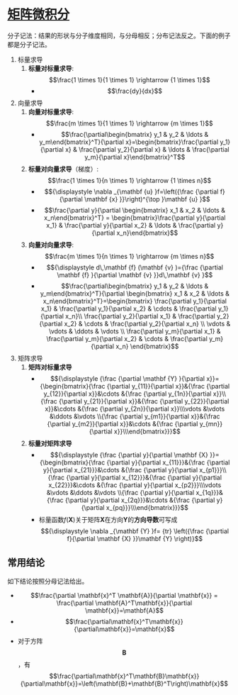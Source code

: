 # [矩阵微积分](https://zh.m.wikipedia.org/zh-hans/%E7%9F%A9%E9%98%B5%E5%BE%AE%E7%A7%AF%E5%88%86)

分子记法：结果的形状与分子维度相同，与分母相反；分布记法反之。下面的例子都是分子记法。

1. 标量求导
   1. **标量对标量求导**: $$\frac{1 \times 1}{1 \times 1} \rightarrow {1 \times 1}$$
      - $$\frac{dy}{dx}$$
2. 向量求导
   1. **向量对标量求导**: $$\frac{m \times 1}{1 \times 1} \rightarrow {m \times 1}$$
       - $$\frac{\partial\begin{bmatrix} y_1 & y_2 & \ldots & y_m\end{bmatrix}^T}{\partial x}=\begin{bmatrix}\frac{\partial y_1}{\partial x} & \frac{\partial y_2}{\partial x} & \ldots & \frac{\partial y_m}{\partial x}\end{bmatrix}^T$$
   1. **标量对向量求导**（梯度）: $$\frac{1 \times 1}{n \times 1} \rightarrow {1 \times n}$$
       - $${\displaystyle \nabla _{\mathbf {u} }f=\left({\frac {\partial f}{\partial \mathbf {x} }}\right)^{\top }\mathbf {u} }$$
       - $$\frac{\partial y}{\partial \begin{bmatrix} x_1 & x_2 & \ldots & x_n\end{bmatrix}^T} = \begin{bmatrix}\frac{\partial y}{\partial x_1} & \frac{\partial y}{\partial x_2} & \ldots & \frac{\partial y}{\partial x_n}\end{bmatrix}$$
   1. **向量对向量求导**: $$\frac{m \times 1}{n \times 1} \rightarrow {m \times n}$$
       - $${\displaystyle d\,\mathbf {f} (\mathbf {v} )={\frac {\partial \mathbf {f} }{\partial \mathbf {v} }}d\,\mathbf {v} }$$
       - $$\frac{\partial\begin{bmatrix} y_1 & y_2 & \ldots & y_m\end{bmatrix}^T}{\partial \begin{bmatrix} x_1 & x_2 & \ldots & x_n\end{bmatrix}^T}=\begin{bmatrix} \frac{\partial y_1}{\partial x_1} & \frac{\partial y_1}{\partial x_2} & \cdots & \frac{\partial y_1}{\partial x_n}\\ \frac{\partial y_2}{\partial x_1} & \frac{\partial y_2}{\partial x_2} & \cdots & \frac{\partial y_2}{\partial x_n} \\ \vdots & \vdots & \ddots & \vdots \\ \frac{\partial y_m}{\partial x_1} & \frac{\partial y_m}{\partial x_2} & \cdots & \frac{\partial y_m}{\partial x_n} \end{bmatrix}$$
3. 矩阵求导
   1. **矩阵对标量求导**
       - $${\displaystyle {\frac {\partial \mathbf {Y} }{\partial x}}={\begin{bmatrix}{\frac {\partial y_{11}}{\partial x}}&{\frac {\partial y_{12}}{\partial x}}&\cdots &{\frac {\partial y_{1n}}{\partial x}}\\{\frac {\partial y_{21}}{\partial x}}&{\frac {\partial y_{22}}{\partial x}}&\cdots &{\frac {\partial y_{2n}}{\partial x}}\\\vdots &\vdots &\ddots &\vdots \\{\frac {\partial y_{m1}}{\partial x}}&{\frac {\partial y_{m2}}{\partial x}}&\cdots &{\frac {\partial y_{mn}}{\partial x}}\\\end{bmatrix}}}$$
   1. **标量对矩阵求导**
       - $${\displaystyle {\frac {\partial y}{\partial \mathbf {X} }}={\begin{bmatrix}{\frac {\partial y}{\partial x_{11}}}&{\frac {\partial y}{\partial x_{21}}}&\cdots &{\frac {\partial y}{\partial x_{p1}}}\\{\frac {\partial y}{\partial x_{12}}}&{\frac {\partial y}{\partial x_{22}}}&\cdots &{\frac {\partial y}{\partial x_{p2}}}\\\vdots &\vdots &\ddots &\vdots \\{\frac {\partial y}{\partial x_{1q}}}&{\frac {\partial y}{\partial x_{2q}}}&\cdots &{\frac {\partial y}{\partial x_{pq}}}\\\end{bmatrix}}}$$
       - 标量函数*f*(**X**)关于矩阵**X**在方向**Y**的**方向导数**可写成
       $${\displaystyle \nabla _{\mathbf {Y} }f= {tr} \left({\frac {\partial f}{\partial \mathbf {X} }}\mathbf {Y} \right)}$$


## 常用结论

如下结论按照分母记法给出。

- $$\frac{\partial \mathbf{x}^T \mathbf{A}}{\partial \mathbf{x}} = \frac{\partial \mathbf{A}^T\mathbf{x}}{\partial \mathbf{x}}=\mathbf{A}$$
- $$\frac{\partial\mathbf{x}^T\mathbf{x}}{\partial\mathbf{x}}=\mathbf{x}$$
- 对于方阵$$\mathbf{B}$$，有$$\frac{\partial\mathbf{x}^T\mathbf{B}\mathbf{x}}{\partial\mathbf{x}}=\left(\mathbf{B}+\mathbf{B}^T\right)\mathbf{x}$$
